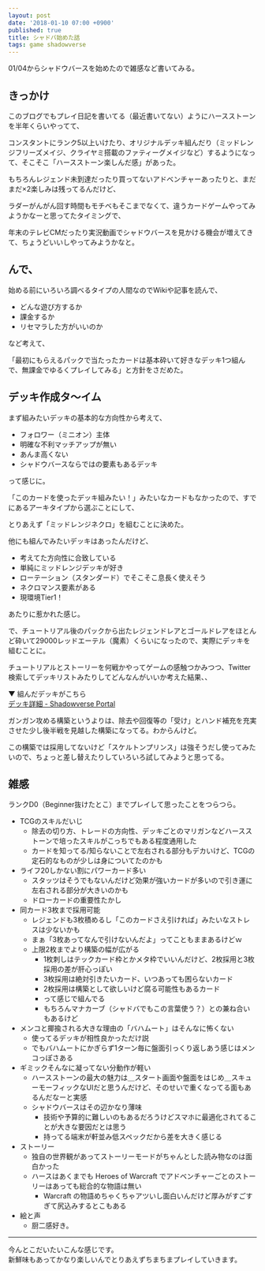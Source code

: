 ```yaml
---
layout: post
date: '2018-01-10 07:00 +0900'
published: true
title: シャドバ始めた話
tags: game shadowverse
---
```

01/04からシャドウバースを始めたので雑感など書いてみる。

## きっかけ

このブログでもプレイ日記を書いてる（最近書いてない）ようにハースストーンを半年くらいやってて、

コンスタントにランク5以上いけたり、オリジナルデッキ組んだり（ミッドレンジフリーズメイジ、クライヤミ搭載のファティーグメイジなど）するようになって、そこそこ「ハースストーン楽しんだ感」があった。

もちろんレジェンド未到達だったり買ってないアドベンチャーあったりと、まだまだ×2楽しみは残ってるんだけど、

ラダーがんがん回す時間もモチベもそこまでなくて、違うカードゲームやってみようかなーと思ってたタイミングで、

年末のテレビCMだったり実況動画でシャドウバースを見かける機会が増えてきて、ちょうどいいしやってみようかなと。

## んで、

始める前にいろいろ調べるタイプの人間なのでWikiや記事を読んで、

* どんな遊び方するか
* 課金するか
* リセマラした方がいいのか

など考えて、

「最初にもらえるパックで当たったカードは基本砕いて好きなデッキ1つ組んで、無課金でゆるくプレイしてみる」と方針をさだめた。

## デッキ作成タ～イム

まず組みたいデッキの基本的な方向性から考えて、

* フォロワー（ミニオン）主体
* 明確な不利マッチアップが無い
* あんま高くない
* シャドウバースならではの要素もあるデッキ

って感じに。

「このカードを使ったデッキ組みたい！」みたいなカードもなかったので、すでにあるアーキタイプから選ぶことにして、

とりあえず「ミッドレンジネクロ」を組むことに決めた。

他にも組んでみたいデッキはあったんだけど、

* 考えてた方向性に合致している
* 単純にミッドレンジデッキが好き
* ローテーション（スタンダード）でそこそこ息長く使えそう
* ネクロマンス要素がある
* 現環境Tier1！

あたりに惹かれた感じ。

で、チュートリアル後のパックから出たレジェンドレアとゴールドレアをほとんど砕いて29000レッドエーテル（魔素）くらいになったので、実際にデッキを組むことに。

チュートリアルとストーリーを何戦かやってゲームの感触つかみつつ、Twitter検索してデッキリストみたりしてどんなんがいいか考えた結果、、

▼ 組んだデッキがこちら  
[デッキ詳細 - Shadowverse Portal](https://shadowverse-portal.com/deck/3.5.68_dc.68_dc.6Avi6.6Avi6.6Avi6.6EmHC.6EmHC.6IVXY.6IVXY.6IVXY.6MJgs.6MJgs.6MJgs.6MOZC.6MOZC.6Ei7Q.6Ei7Q.6Ei7Q.68_dm.6Q8Io.6Q8Io.6Q8Io.6Avhy.6Avhy.6Ejr6.6Ejr6.6MOZ2.6MOZ2.6MOZ2.6MJgY.6MJgY.6QF8I.6QF8I.6IaQ2.6EmHM.6EmHM.6EmHM.6EojS.6EojS.6EojS)

ガンガン攻める構築というよりは、除去や回復等の「受け」とハンド補充を充実させた少し後半戦を見越した構築になってる。わからんけど。

この構築では採用してないけど「スケルトンプリンス」は強そうだし使ってみたいので、ちょっと差し替えたりしていろいろ試してみようと思ってる。

## 雑感

ランクD0（Beginner抜けたとこ）までプレイして思ったことをつらつら。

* TCGのスキルだいじ
  * 除去の切り方、トレードの方向性、デッキごとのマリガンなどハースストーンで培ったスキルがこっちでもある程度通用した
  * カードを知ってる/知らないことで左右される部分もデカいけど、TCGの定石的なものが少しは身についてたのかも
* ライフ20しかない割にパワーカード多い
  * スタッツはそうでもないんだけど効果が強いカードが多いので引き運に左右される部分が大きいのかも
  * ドローカードの重要性たかし
* 同カード3枚まで採用可能
  * レジェンドも3枚積めるし「このカードさえ引ければ」みたいなストレスは少ないかも
  * まぁ「3枚あってなんで引けないんだよ」ってこともままあるけどｗ
  * 上限2枚までより構築の幅が広がる
    * 1枚刺しはテックカード枠とかメタ枠でいいんだけど、2枚採用と3枚採用の差が肝心っぽい
    * 3枚採用は絶対引きたいカード、いつあっても困らないカード
    * 2枚採用は構築として欲しいけど腐る可能性もあるカード
    * って感じで組んでる
    * もちろんマナカーブ（シャドバでもこの言葉使う？）との兼ね合いもあるけど
* メンコと揶揄される大きな理由の「バハムート」はそんなに怖くない
  * 使ってるデッキが相性良かっただけ説
  * でもバハムートにかぎらず1ターン毎に盤面引っくり返しあう感じはメンコっぽさある
* ギミックそんなに凝ってない分動作が軽い
  * ハースストーンの最大の魅力は＿スタート画面や盤面をはじめ＿スキューモーフィックなUIだと思うんだけど、そのせいで重くなってる面もあるんだなーと実感
  * シャドウバースはその辺かなり薄味
    * 技術や予算的に難しいのもあるだろうけどスマホに最適化されてることが大きな要因だとは思う
    * 持ってる端末が軒並み低スペックだから差を大きく感じる
* ストーリー
  * 独自の世界観があってストーリーモードがちゃんとした読み物なのは面白かった
  * ハースはあくまでも Heroes of Warcraft でアドベンチャーごとのストーリーはあっても総合的な物語は無い
    * Warcraft の物語めちゃくちゃアツいし面白いんだけど厚みがすごすぎて尻込みするとこもある
* 絵と声
  * 厨二感好き。

---

今んとこだいたいこんな感じです。  
新鮮味もあってかなり楽しいんでとりあえずちまちまプレイしていきます。
